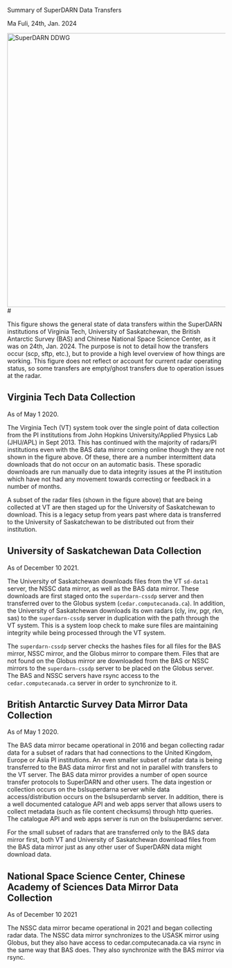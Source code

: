 Summary of SuperDARN Data Transfers

Ma Fuli, 24th, Jan. 2024

<img width="633" alt="SuperDARN DDWG" src="https://github.com/SuperDARN/DDWG/assets/12843089/07c7c565-2816-492a-944c-f5a555883758"># 

This figure shows the general state of data transfers within the SuperDARN institutions
of Virginia Tech, University of Saskatchewan, the British Antarctic Survey (BAS) and Chinese National Space Science Center, as it was on 24th, Jan. 2024.
The purpose is not to detail how the transfers occur (scp, sftp, etc.), but to provide a high 
level overview of how things are working. This figure does not reflect or account for
current radar operating status, so some transfers are empty/ghost transfers due to
operation issues at the radar.

## Virginia Tech Data Collection
As of May 1 2020.

The Virginia Tech (VT) system took over the single point of data collection from the PI
institutions from John Hopkins University/Applied Physics Lab (JHU/APL) in Sept 2013. This has 
continued with the majority of radars/PI institutions even with the BAS
data mirror coming online though they are not shown in the figure above. Of these, there
are a number intermittent data downloads that do not occur on an automatic basis. These
sporadic downloads are run manually due to data integrity issues at the PI institution
which have not had any movement towards correcting or feedback in a number of
months.

A subset of the radar files (shown in the figure above) that are being collected at VT are
then staged up for the University of Saskatchewan to download. This is a legacy setup
from years past where data is transferred to the University of Saskatchewan to be
distributed out from their institution.

## University of Saskatchewan Data Collection
As of December 10 2021.

The University of Saskatchewan downloads files from the VT `sd-data1` server, the NSSC data mirror, as
well as the BAS data mirror. These downloads are first staged onto the `superdarn-cssdp`
server and then transferred over to the Globus system (`cedar.computecanada.ca`). In addition, the University of
Saskatchewan downloads its own radars (cly, inv, pgr, rkn, sas) to the `superdarn-cssdp`
server in duplication with the path through the VT system. This is a system loop check to
make sure files are maintaining integrity while being processed through the VT system.

The `superdarn-cssdp` server checks the hashes files for all files for the
BAS mirror, NSSC mirror, and the Globus mirror to compare them. Files that are not found on the
Globus mirror are downloaded from the BAS or NSSC mirrors to the `superdarn-cssdp` server to be
placed on the Globus server. The BAS and NSSC servers have rsync access to the `cedar.computecanada.ca` server
in order to synchronize to it.

## British Antarctic Survey Data Mirror Data Collection
As of May 1 2020.

The BAS data mirror became operational in 2016 and began collecting radar data for a
subset of radars that had connections to the United Kingdom, Europe or Asia PI
institutions. An even smaller subset of radar data is being transferred to the BAS data
mirror first and not in parallel with transfers to the VT server. The BAS data mirror
provides a number of open source transfer protocols to SuperDARN and other users. The
data ingestion or collection occurs on the bslsuperdarna server while data 
access/distribution occurs on the bslsuperdarnb server. In addition, there is a well
documented catalogue API and web apps server that allows users to collect metadata
(such as file content checksums) through http queries. The catalogue API and web apps
server is run on the bslsuperdarnc server.

For the small subset of radars that are transferred only to the BAS data mirror first, both
VT and University of Saskatchewan download files from the BAS data mirror just as any
other user of SuperDARN data might download data.

## National Space Science Center, Chinese Academy of Sciences Data Mirror Data Collection
As of December 10 2021

The NSSC data mirror became operational in 2021 and began collecting radar data.
The NSSC data mirror synchronizes to the USASK mirror using Globus, but they also have
access to cedar.computecanada.ca via rsync in the same way that BAS does. 
They also synchronize with the BAS mirror via rsync.
